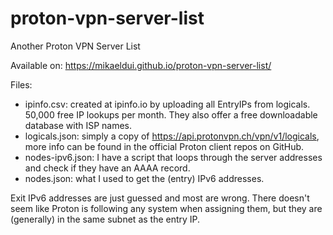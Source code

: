 # proton-vpn-server-list
Another Proton VPN Server List

Available on: https://mikaeldui.github.io/proton-vpn-server-list/

Files:
- ipinfo.csv: created at ipinfo.io by uploading all EntryIPs from logicals. 50,000 free IP lookups per month. They also offer a free downloadable database with ISP names.
- logicals.json: simply a copy of https://api.protonvpn.ch/vpn/v1/logicals, more info can be found in the official Proton client repos on GitHub.
- nodes-ipv6.json: I have a script that loops through the server addresses and check if they have an AAAA record.
- nodes.json: what I used to get the (entry) IPv6 addresses.

Exit IPv6 addresses are just guessed and most are wrong. There doesn't seem like Proton is following any system when assigning them, but they are (generally) in the same subnet as the entry IP.
